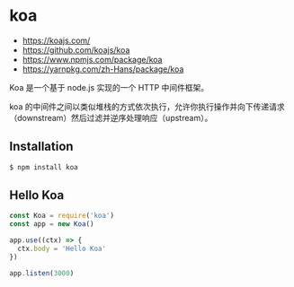 # koa

- <https://koajs.com/>
- <https://github.com/koajs/koa>
- <https://www.npmjs.com/package/koa>
- <https://yarnpkg.com/zh-Hans/package/koa>

Koa 是一个基于 node.js 实现的一个 HTTP 中间件框架。

koa 的中间件之间以类似堆栈的方式依次执行，允许你执行操作并向下传递请求（downstream）然后过滤并逆序处理响应（upstream）。

## Installation

```bash
$ npm install koa
```

## Hello Koa

```js
const Koa = require('koa')
const app = new Koa()

app.use((ctx) => {
  ctx.body = 'Hello Koa'
})

app.listen(3000)
```
